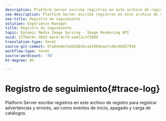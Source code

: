 ```yaml
---
description: Platform Server escribe registros en este archivo de registro para registrar advertencias y errores, así como eventos de inicio, apagado y carga de catálogos.
seo-description: Platform Server escribe registros en este archivo de registro para registrar advertencias y errores, así como eventos de inicio, apagado y carga de catálogos.
seo-title: Registro de seguimiento
solution: Experience Manager
title: Registro de seguimiento
topic: Dynamic Media Image Serving - Image Rendering API
uuid: 227b4c6c-38d3-4acd-8cfd-aa812c3f260d
translation-type: tm+mt
source-git-commit: 97a84e8e7edd3d834ca42069eae7c09c00d57938
workflow-type: tm+mt
source-wordcount: '78'
ht-degree: 0%

---
```



# Registro de seguimiento{#trace-log}

Platform Server escribe registros en este archivo de registro para registrar advertencias y errores, así como eventos de inicio, apagado y carga de catálogos.

